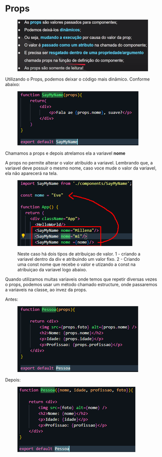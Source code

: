 # Props

<figure><img src=".gitbook/assets/image (23).png" alt=""><figcaption></figcaption></figure>

Utilizando o Props, podemos deixar o código mais dinâmico. Conforme abaixo:

<div align="left">

<figure><img src=".gitbook/assets/image (24).png" alt=""><figcaption></figcaption></figure>

</div>

Chamamos a props e depois atrelamos ela a variavel **nome**

A props no permite alterar o valor atribuido a variavel. Lembrando que, a variavel deve possuir o mesmo nome, caso voce mude o valor da variavel, ela não aparecerá na tela.

<div align="left">

<figure><img src=".gitbook/assets/image (27).png" alt=""><figcaption><p>Neste caso há dois tipos de atribuiçao de valor. 1 - criando a variavel dentro da div e atribuindo um valor fixo. 2 - Criando uma const nome que recebe o valor e utizando a const na atribuiçao da variavel logo abaixo. </p></figcaption></figure>

</div>

Quando utilizamos muitas variaveis onde temos que repetir diversas vezes o props, podemos usar um método chamado estructure, onde passaremos a variaveis na classe, ao invez da props.

Antes:

<div align="left">

<figure><img src=".gitbook/assets/image (28).png" alt=""><figcaption></figcaption></figure>

</div>

Depois:

<div align="left">

<figure><img src=".gitbook/assets/image (29).png" alt=""><figcaption></figcaption></figure>

</div>
